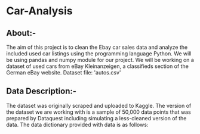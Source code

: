# Car-Analysis
## About:-
The aim of this project is to clean the Ebay car sales data and analyze the included used car listings using the programming language Python. We will be using pandas and numpy module for our project.
We will be working on a dataset of used cars from eBay Kleinanzeigen, a classifieds section of the German eBay website. Dataset file: 'autos.csv'
## Data Description:-
The dataset was originally scraped and uploaded to Kaggle. The version of the dataset we are working with is a sample of 50,000 data points that was prepared by Dataquest including simulating a less-cleaned version of the data.
The data dictionary provided with data is as follows:

